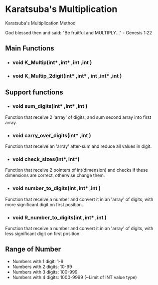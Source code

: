 # Karatsuba's Multiplication

Karatsuba's Multiplication Method

God blessed then and said:
"Be fruitful and MULTIPLY..." - Genesis 1:22


## Main Functions

* ### void K_Multip(int* ,int* ,int ,int )
* ### void K_Multip_2digit(int* ,int* , int ,int* ,int )

## Support functions

* ### void sum_digits(int* ,int* ,int )
Function that receive 2 'array' of digits, and sum second array into first array.

* ### void carry_over_digits(int* ,int )
Function that receive an 'array' after-sum and reduce all values in digit.

* ### void check_sizes(int*, int*)
Function that receive 2 pointers of int(dimension) and checks if these dimensions are correct, otherwise change them.

* ### void number_to_digits(int ,int* ,int )
Function that receive a number and convert it in an 'array' of digits, with more significant digit on first position.

* ### void R_number_to_digits(int ,int* ,int )
Function that receive a number and convert it in an 'array' of digits, with less significant digit on first position.

## Range of Number
* Numbers with 1 digit: 1-9 
* Numbers with 2 digits: 10-99
* Numbers with 3 digits: 100-999
* Numbers with 4 digits: 1000-9999 (~Limit of INT value type)